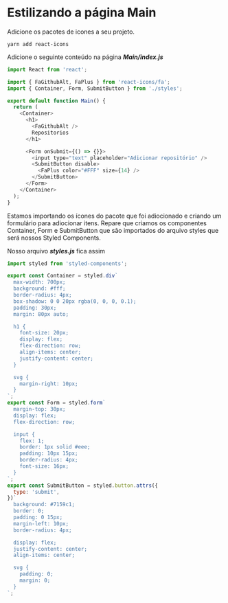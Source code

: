 # Estilizando a página Main

Adicione os pacotes de icones a seu projeto.

```
yarn add react-icons
```

Adicione o seguinte conteúdo na página _**Main/index.js**_

```js
import React from 'react';

import { FaGithubAlt, FaPlus } from 'react-icons/fa';
import { Container, Form, SubmitButton } from './styles';

export default function Main() {
  return (
    <Container>
      <h1>
        <FaGithubAlt />
        Repositorios
      </h1>

      <Form onSubmit={() => {}}>
        <input type="text" placeholder="Adicionar repositório" />
        <SubmitButton disable>
          <FaPlus color="#FFF" size={14} />
        </SubmitButton>
      </Form>
    </Container>
  );
}
```

Estamos importando os ícones do pacote que foi adiocionado e criando um formulário para adiocionar itens. Repare que criamos os componentes Container, Form e SubmitButton que são importados do arquivo styles que será nossos Styled Components.

Nosso arquivo _**styles.js**_ fica assim

```js
import styled from 'styled-components';

export const Container = styled.div`
  max-width: 700px;
  background: #fff;
  border-radius: 4px;
  box-shadow: 0 0 20px rgba(0, 0, 0, 0.1);
  padding: 30px;
  margin: 80px auto;

  h1 {
    font-size: 20px;
    display: flex;
    flex-direction: row;
    align-items: center;
    justify-content: center;
  }

  svg {
    margin-right: 10px;
  }
`;
export const Form = styled.form`
  margin-top: 30px;
  display: flex;
  flex-direction: row;

  input {
    flex: 1;
    border: 1px solid #eee;
    padding: 10px 15px;
    border-radius: 4px;
    font-size: 16px;
  }
`;
export const SubmitButton = styled.button.attrs({
  type: 'submit',
})`
  background: #7159c1;
  border: 0;
  padding: 0 15px;
  margin-left: 10px;
  border-radius: 4px;

  display: flex;
  justify-content: center;
  align-items: center;

  svg {
    padding: 0;
    margin: 0;
  }
`;
```
